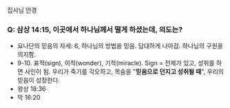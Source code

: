 집사님 안경
### Q: 삼상 14:15, 이곳에서 하나님께서 떨게 하셨는데, 의도는?
- 요나단의 믿음의 자세: 6, 하나님의 방법을 믿음. 담대하게 나아감. 하나님의 구원을 의지함.
- 9-10. 표적(sign), 이적(wonder), 기적(miracle). Sign = 전제가 있고, 성취를 하면 사인이 됨. 우리가 죽기를 각오하고, 목숨을 "**믿음으로 던지고 성취될 때**", 우리의 믿음이 성장한다.
- 왕상 18:36
- 막 16:20